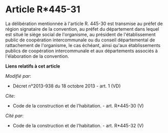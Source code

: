 # Article R*445-31

La délibération mentionnée à l'article R. 445-30 est transmise au préfet de région signataire de la convention, au préfet du
département dans lequel est situé le siège social de l'organisme, au président de l'établissement public de coopération
intercommunale ou du conseil départemental de rattachement de l'organisme, le cas échéant, ainsi qu'aux établissements
publics de coopération intercommunale et aux départements associés à l'élaboration de la convention.

**Liens relatifs à cet article**

_Modifié par_:

  - Décret n°2013-938 du 18 octobre 2013 - art. 1 (VD)

_Cite_:

  - Code de la construction et de l'habitation. - art. R*445-30 (V)

_Cité par_:

  - Code de la construction et de l'habitation. - art. R*445-32 (V)

